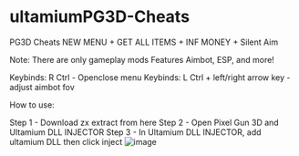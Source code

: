 # ultamiumPG3D-Cheats
PG3D Cheats NEW MENU + GET ALL ITEMS + INF MONEY + Silent Aim


Note:
There are only gameplay mods
Features Aimbot, ESP, and more!

Keybinds: R Ctrl - Openclose menu
Keybinds: L Ctrl + left/right arrow key - adjust aimbot fov

How to use:

Step 1 - Download zx extract from here
Step 2 - Open Pixel Gun 3D and Ultamium DLL INJECTOR 
Step 3 - In Ultamium DLL INJECTOR, add ultamium DLL then click inject
![image](https://github.com/xFuhro/ultamiumPG3D-Cheats/assets/98204110/2fa1520e-730c-4553-9997-7cfe53f0e165)
